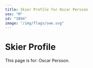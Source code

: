 ```yaml
---
title: Skier Profile for Oscar Persson
sex: "M"
id: "3894"
image: "/img/flags/swe.svg" 
---
```


# Skier Profile

This page is for: Oscar Persson.
    